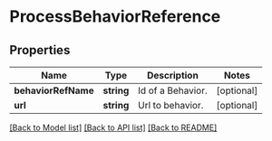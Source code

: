 # ProcessBehaviorReference

## Properties
Name | Type | Description | Notes
------------ | ------------- | ------------- | -------------
**behaviorRefName** | **string** | Id of a Behavior. | [optional] 
**url** | **string** | Url to behavior. | [optional] 

[[Back to Model list]](../README.md#documentation-for-models) [[Back to API list]](../README.md#documentation-for-api-endpoints) [[Back to README]](../README.md)


